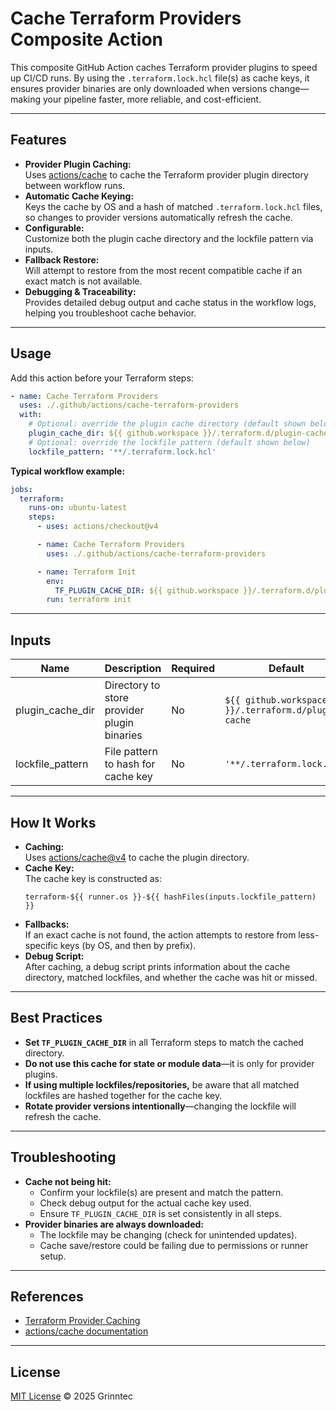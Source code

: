 # Cache Terraform Providers Composite Action

This composite GitHub Action caches Terraform provider plugins to speed up CI/CD runs. By using the `.terraform.lock.hcl` file(s) as cache keys, it ensures provider binaries are only downloaded when versions change—making your pipeline faster, more reliable, and cost-efficient.

---

## Features

- **Provider Plugin Caching:**  
  Uses [actions/cache](https://github.com/actions/cache) to cache the Terraform provider plugin directory between workflow runs.
- **Automatic Cache Keying:**  
  Keys the cache by OS and a hash of matched `.terraform.lock.hcl` files, so changes to provider versions automatically refresh the cache.
- **Configurable:**  
  Customize both the plugin cache directory and the lockfile pattern via inputs.
- **Fallback Restore:**  
  Will attempt to restore from the most recent compatible cache if an exact match is not available.
- **Debugging & Traceability:**  
  Provides detailed debug output and cache status in the workflow logs, helping you troubleshoot cache behavior.

---

## Usage

Add this action before your Terraform steps:

```yaml
- name: Cache Terraform Providers
  uses: ./.github/actions/cache-terraform-providers
  with:
    # Optional: override the plugin cache directory (default shown below)
    plugin_cache_dir: ${{ github.workspace }}/.terraform.d/plugin-cache
    # Optional: override the lockfile pattern (default shown below)
    lockfile_pattern: '**/.terraform.lock.hcl'
```

**Typical workflow example:**

```yaml
jobs:
  terraform:
    runs-on: ubuntu-latest
    steps:
      - uses: actions/checkout@v4

      - name: Cache Terraform Providers
        uses: ./.github/actions/cache-terraform-providers

      - name: Terraform Init
        env:
          TF_PLUGIN_CACHE_DIR: ${{ github.workspace }}/.terraform.d/plugin-cache
        run: terraform init
```

---

## Inputs

| Name             | Description                                                | Required | Default                                      |
|------------------|------------------------------------------------------------|----------|----------------------------------------------|
| plugin_cache_dir | Directory to store provider plugin binaries                | No       | `${{ github.workspace }}/.terraform.d/plugin-cache` |
| lockfile_pattern | File pattern to hash for cache key                         | No       | `'**/.terraform.lock.hcl'`                   |

---

## How It Works

- **Caching:**  
  Uses [actions/cache@v4](https://github.com/actions/cache) to cache the plugin directory.
- **Cache Key:**  
  The cache key is constructed as:  
  ```
  terraform-${{ runner.os }}-${{ hashFiles(inputs.lockfile_pattern) }}
  ```
- **Fallbacks:**  
  If an exact cache is not found, the action attempts to restore from less-specific keys (by OS, and then by prefix).
- **Debug Script:**  
  After caching, a debug script prints information about the cache directory, matched lockfiles, and whether the cache was hit or missed.

---

## Best Practices

- **Set `TF_PLUGIN_CACHE_DIR`** in all Terraform steps to match the cached directory.
- **Do not use this cache for state or module data**—it is only for provider plugins.
- **If using multiple lockfiles/repositories,** be aware that all matched lockfiles are hashed together for the cache key.
- **Rotate provider versions intentionally**—changing the lockfile will refresh the cache.

---

## Troubleshooting

- **Cache not being hit:**  
  - Confirm your lockfile(s) are present and match the pattern.
  - Check debug output for the actual cache key used.
  - Ensure `TF_PLUGIN_CACHE_DIR` is set consistently in all steps.
- **Provider binaries are always downloaded:**  
  - The lockfile may be changing (check for unintended updates).
  - Cache save/restore could be failing due to permissions or runner setup.

---

## References

- [Terraform Provider Caching](https://developer.hashicorp.com/terraform/cli/config/environment-variables#tf_plugin_cache_dir)
- [actions/cache documentation](https://github.com/actions/cache)

---

## License

[MIT License](../LICENSE) © 2025 Grinntec
